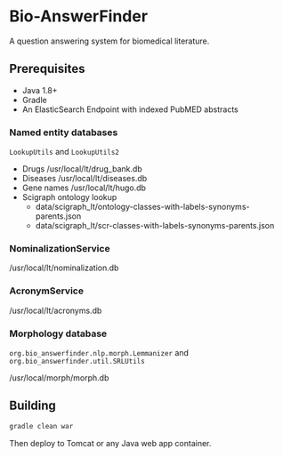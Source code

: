 Bio-AnswerFinder
================

A question answering system for biomedical literature.

## Prerequisites

* Java 1.8+
* Gradle
* An ElasticSearch Endpoint with indexed PubMED abstracts 


### Named entity databases
`LookupUtils` and `LookupUtils2`
* Drugs /usr/local/lt/drug_bank.db
* Diseases /usr/local/lt/diseases.db
* Gene names /usr/local/lt/hugo.db
* Scigraph ontology lookup
    * data/scigraph_lt/ontology-classes-with-labels-synonyms-parents.json
    * data/scigraph_lt/scr-classes-with-labels-synonyms-parents.json

### NominalizationService
/usr/local/lt/nominalization.db

### AcronymService
/usr/local/lt/acronyms.db

### Morphology database

`org.bio_answerfinder.nlp.morph.Lemmanizer`
and `org.bio_answerfinder.util.SRLUtils`

/usr/local/morph/morph.db

## Building

```bash
gradle clean war
```

Then deploy to Tomcat or any Java web app container.

